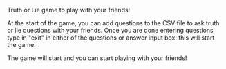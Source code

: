 Truth or Lie game to play with your friends!

At the start of the game, you can add questions to the CSV file to ask truth or lie questions with your friends.
Once you are done entering questions type in "exit" in either of the questions or answer input box: this will start the game.

The game will start and you can start playing with your friends!

